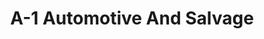 ---
title: "A-1 Automotive And Salvage"
url: /toledo/a-1-automotive-and-salvage/
shop: Autoteile
---